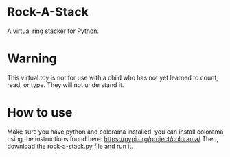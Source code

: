 # Rock-A-Stack
A virtual ring stacker for Python.
# Warning
This virtual toy is not for use with a child who has not yet learned to count, read, or type. They will not understand it.
# How to use
Make sure you have python and colorama installed. you can install colorama using the instructions found here: https://pypi.org/project/colorama/
Then, download the rock-a-stack.py file and run it.
